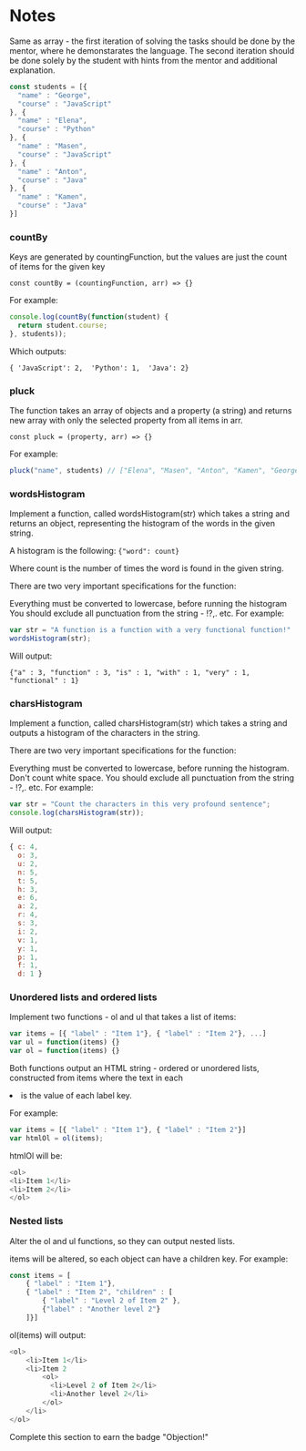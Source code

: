 # Notes
Same as array - the first iteration of solving the tasks should be done by the mentor, where he demonstarates the language. The second iteration should be done solely by the student with hints from the mentor and additional explanation.

```js
const students = [{
  "name" : "George",
  "course" : "JavaScript"
}, {
  "name" : "Elena",
  "course" : "Python"
}, {
  "name" : "Masen",
  "course" : "JavaScript"
}, {
  "name" : "Anton",
  "course" : "Java"
}, {
  "name" : "Kamen",
  "course" : "Java"
}]
```

### countBy
Keys are generated by countingFunction, but the values are just the count of items for the given key

`const countBy = (countingFunction, arr) => {}`

For example:
```js
console.log(countBy(function(student) {
  return student.course;
}, students));
```
Which outputs:

`{ 'JavaScript': 2,  'Python': 1,  'Java': 2}`

### pluck
The function takes an array of objects and a property (a string) and returns new array with only the selected property from all items in arr.

`const pluck = (property, arr) => {}`

For example:

```js
pluck("name", students) // ["Elena", "Masen", "Anton", "Kamen", "George"]
```

### wordsHistogram
Implement a function, called wordsHistogram(str) which takes a string and returns an object, representing the histogram of the words in the given string.

A histogram is the following:
`{"word": count}`

Where count is the number of times the word is found in the given string.

There are two very important specifications for the function:

Everything must be converted to lowercase, before running the histogram
You should exclude all punctuation from the string - !?,. etc.
For example:

```js
var str = "A function is a function with a very functional function!"
wordsHistogram(str);
```

Will output:

`{"a" : 3, "function" : 3, "is" : 1, "with" : 1, "very" : 1, "functional" : 1}`

### charsHistogram
Implement a function, called charsHistogram(str) which takes a string and outputs a histogram of the characters in the string.

There are two very important specifications for the function:

Everything must be converted to lowercase, before running the histogram.
Don't count white space.
You should exclude all punctuation from the string - !?,. etc.
For example:

```js
var str = "Count the characters in this very profound sentence";
console.log(charsHistogram(str));
```

Will output:
```js
{ c: 4,
  o: 3,
  u: 2,
  n: 5,
  t: 5,
  h: 3,
  e: 6,
  a: 2,
  r: 4,
  s: 3,
  i: 2,
  v: 1,
  y: 1,
  p: 1,
  f: 1,
  d: 1 }
```

### Unordered lists and ordered lists
Implement two functions - ol and ul that takes a list of items:

```js
var items = [{ "label" : "Item 1"}, { "label" : "Item 2"}, ...]
var ul = function(items) {}
var ol = function(items) {}
```

Both functions output an HTML string - ordered or unordered lists, constructed from items where the text in each <li> is the value of each label key.

For example:

```js
var items = [{ "label" : "Item 1"}, { "label" : "Item 2"}]
var htmlOl = ol(items);
```

htmlOl will be:

```js
<ol>
<li>Item 1</li>
<li>Item 2</li>
</ol>

```

### Nested lists
Alter the ol and ul functions, so they can output nested lists.

items will be altered, so each object can have a children key. For example:
```js
const items = [
    { "label" : "Item 1"},
    { "label" : "Item 2", "children" : [
        { "label" : "Level 2 of Item 2" },
        {"label" : "Another level 2"}
    ]}]
```
ol(items) will output:

```js
<ol>
    <li>Item 1</li>
    <li>Item 2
        <ol>
          <li>Level 2 of Item 2</li>
          <li>Another level 2</li>
        </ol>
    </li>
</ol>
```

Complete this section to earn the badge "Objection!"
